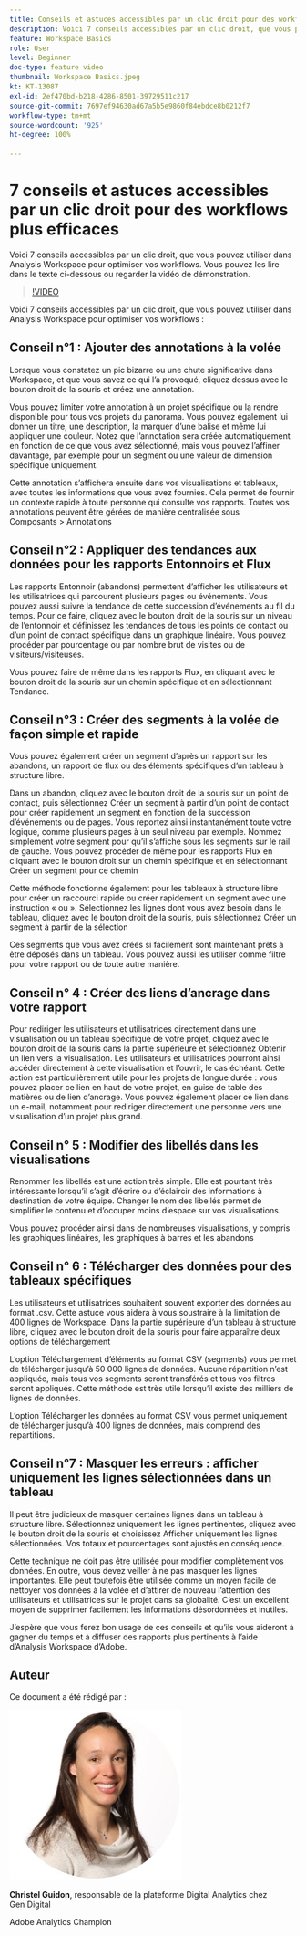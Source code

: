 ```yaml
---
title: Conseils et astuces accessibles par un clic droit pour des workflows plus efficaces
description: Voici 7 conseils accessibles par un clic droit, que vous pouvez utiliser dans Analysis Workspace pour optimiser vos workflows.
feature: Workspace Basics
role: User
level: Beginner
doc-type: feature video
thumbnail: Workspace Basics.jpeg
kt: KT-13087
exl-id: 2ef470bd-b218-4286-8501-39729511c217
source-git-commit: 7697ef94630ad67a5b5e9860f84ebdce8b0212f7
workflow-type: tm+mt
source-wordcount: '925'
ht-degree: 100%

---
```


# 7 conseils et astuces accessibles par un clic droit pour des workflows plus efficaces

Voici 7 conseils accessibles par un clic droit, que vous pouvez utiliser dans Analysis Workspace pour optimiser vos workflows. Vous pouvez les lire dans le texte ci-dessous ou regarder la vidéo de démonstration.

>[!VIDEO](https://video.tv.adobe.com/v/3417736/?quality=12&learn=on)

Voici 7 conseils accessibles par un clic droit, que vous pouvez utiliser dans Analysis Workspace pour optimiser vos workflows :

## Conseil n°1 : Ajouter des annotations à la volée

Lorsque vous constatez un pic bizarre ou une chute significative dans Workspace, et que vous savez ce qui l’a provoqué, cliquez dessus avec le bouton droit de la souris et créez une annotation.

Vous pouvez limiter votre annotation à un projet spécifique ou la rendre disponible pour tous vos projets du panorama. Vous pouvez également lui donner un titre, une description, la marquer d’une balise et même lui appliquer une couleur. Notez que l’annotation sera créée automatiquement en fonction de ce que vous avez sélectionné, mais vous pouvez l’affiner davantage, par exemple pour un segment ou une valeur de dimension spécifique uniquement.

Cette annotation s’affichera ensuite dans vos visualisations et tableaux, avec toutes les informations que vous avez fournies. Cela permet de fournir un contexte rapide à toute personne qui consulte vos rapports. Toutes vos annotations peuvent être gérées de manière centralisée sous Composants > Annotations

## Conseil n°2 : Appliquer des tendances aux données pour les rapports Entonnoirs et Flux

Les rapports Entonnoir (abandons) permettent d’afficher les utilisateurs et les utilisatrices qui parcourent plusieurs pages ou événements. Vous pouvez aussi suivre la tendance de cette succession d’événements au fil du temps. Pour ce faire, cliquez avec le bouton droit de la souris sur un niveau de l’entonnoir et définissez les tendances de tous les points de contact ou d’un point de contact spécifique dans un graphique linéaire. Vous pouvez procéder par pourcentage ou par nombre brut de visites ou de visiteurs/visiteuses.

Vous pouvez faire de même dans les rapports Flux, en cliquant avec le bouton droit de la souris sur un chemin spécifique et en sélectionnant Tendance.

## Conseil n°3 : Créer des segments à la volée de façon simple et rapide

Vous pouvez également créer un segment d’après un rapport sur les abandons, un rapport de flux ou des éléments spécifiques d’un tableau à structure libre.

Dans un abandon, cliquez avec le bouton droit de la souris sur un point de contact, puis sélectionnez Créer un segment à partir d’un point de contact pour créer rapidement un segment en fonction de la succession d’événements ou de pages. Vous reportez ainsi instantanément toute votre logique, comme plusieurs pages à un seul niveau par exemple. Nommez simplement votre segment pour qu’il s’affiche sous les segments sur le rail de gauche. Vous pouvez procéder de même pour les rapports Flux en cliquant avec le bouton droit sur un chemin spécifique et en sélectionnant Créer un segment pour ce chemin

Cette méthode fonctionne également pour les tableaux à structure libre pour créer un raccourci rapide ou créer rapidement un segment avec une instruction « ou ». Sélectionnez les lignes dont vous avez besoin dans le tableau, cliquez avec le bouton droit de la souris, puis sélectionnez Créer un segment à partir de la sélection

Ces segments que vous avez créés si facilement sont maintenant prêts à être déposés dans un tableau. Vous pouvez aussi les utiliser comme filtre pour votre rapport ou de toute autre manière.

## Conseil n° 4 : Créer des liens d’ancrage dans votre rapport

Pour rediriger les utilisateurs et utilisatrices directement dans une visualisation ou un tableau spécifique de votre projet, cliquez avec le bouton droit de la souris dans la partie supérieure et sélectionnez Obtenir un lien vers la visualisation. Les utilisateurs et utilisatrices pourront ainsi accéder directement à cette visualisation et l’ouvrir, le cas échéant. Cette action est particulièrement utile pour les projets de longue durée : vous pouvez placer ce lien en haut de votre projet, en guise de table des matières ou de lien d’ancrage. Vous pouvez également placer ce lien dans un e-mail, notamment pour rediriger directement une personne vers une visualisation d’un projet plus grand.

## Conseil n° 5 : Modifier des libellés dans les visualisations

Renommer les libellés est une action très simple. Elle est pourtant très intéressante lorsqu’il s’agit d’écrire ou d’éclaircir des informations à destination de votre équipe. Changer le nom des libellés permet de simplifier le contenu et d’occuper moins d’espace sur vos visualisations.

Vous pouvez procéder ainsi dans de nombreuses visualisations, y compris les graphiques linéaires, les graphiques à barres et les abandons

## Conseil n° 6 : Télécharger des données pour des tableaux spécifiques

Les utilisateurs et utilisatrices souhaitent souvent exporter des données au format .csv. Cette astuce vous aidera à vous soustraire à la limitation de 400 lignes de Workspace. Dans la partie supérieure d’un tableau à structure libre, cliquez avec le bouton droit de la souris pour faire apparaître deux options de téléchargement

L’option Téléchargement d’éléments au format CSV (segments) vous permet de télécharger jusqu’à 50 000 lignes de données.  Aucune répartition n’est appliquée, mais tous vos segments seront transférés et tous vos filtres seront appliqués. Cette méthode est très utile lorsqu’il existe des milliers de lignes de données.

L’option Télécharger les données au format CSV vous permet uniquement de télécharger jusqu’à 400 lignes de données, mais comprend des répartitions.

## Conseil n°7 : Masquer les erreurs : afficher uniquement les lignes sélectionnées dans un tableau

Il peut être judicieux de masquer certaines lignes dans un tableau à structure libre. Sélectionnez uniquement les lignes pertinentes, cliquez avec le bouton droit de la souris et choisissez Afficher uniquement les lignes sélectionnées. Vos totaux et pourcentages sont ajustés en conséquence.

Cette technique ne doit pas être utilisée pour modifier complètement vos données. En outre, vous devez veiller à ne pas masquer les lignes importantes. Elle peut toutefois être utilisée comme un moyen facile de nettoyer vos données à la volée et d’attirer de nouveau l’attention des utilisateurs et utilisatrices sur le projet dans sa globalité. C’est un excellent moyen de supprimer facilement les informations désordonnées et inutiles.

J’espère que vous ferez bon usage de ces conseils et qu’ils vous aideront à gagner du temps et à diffuser des rapports plus pertinents à l’aide d’Analysis Workspace d’Adobe.

## Auteur

Ce document a été rédigé par :

![Christel Guidon](assets/christel-guidon.jpg)

**Christel Guidon**, responsable de la plateforme Digital Analytics chez Gen Digital

Adobe Analytics Champion
